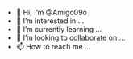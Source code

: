 - 👋 Hi, I’m @Amigo09o
- 👀 I’m interested in ...
- 🌱 I’m currently learning ...
- 💞️ I’m looking to collaborate on ...
- 📫 How to reach me ...

<!---
Amigo09o/Amigo09o is a ✨ special ✨ repository because its `README.md` (this file) appears on your GitHub profile.
You can click the Preview link to take a look at your changes.
--->
